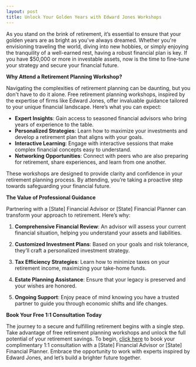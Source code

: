 ```yaml
---
layout: post
title: Unlock Your Golden Years with Edward Jones Workshops
---
```



As you stand on the brink of retirement, it’s essential to ensure that your golden years are as bright as you've always dreamed. Whether you're envisioning traveling the world, diving into new hobbies, or simply enjoying the tranquility of a well-earned rest, having a robust financial plan is key. If you have $50,000 or more in investable assets, now is the time to fine-tune your strategy and secure your financial future.

**Why Attend a Retirement Planning Workshop?**

Navigating the complexities of retirement planning can be daunting, but you don't have to do it alone. Free retirement planning workshops, inspired by the expertise of firms like Edward Jones, offer invaluable guidance tailored to your unique financial landscape. Here’s what you can expect:

- **Expert Insights**: Gain access to seasoned financial advisors who bring years of experience to the table.
- **Personalized Strategies**: Learn how to maximize your investments and develop a retirement plan that aligns with your goals.
- **Interactive Learning**: Engage with interactive sessions that make complex financial concepts easy to understand.
- **Networking Opportunities**: Connect with peers who are also preparing for retirement, share experiences, and learn from one another.

These workshops are designed to provide clarity and confidence in your retirement planning process. By attending, you’re taking a proactive step towards safeguarding your financial future.

**The Value of Professional Guidance**

Partnering with a [State] Financial Advisor or [State] Financial Planner can transform your approach to retirement. Here’s why:

1. **Comprehensive Financial Review**: An advisor will assess your current financial situation, helping you understand your assets and liabilities.
   
2. **Customized Investment Plans**: Based on your goals and risk tolerance, they’ll craft a personalized investment strategy.

3. **Tax Efficiency Strategies**: Learn how to minimize taxes on your retirement income, maximizing your take-home funds.

4. **Estate Planning Assistance**: Ensure that your legacy is preserved and your wishes are honored.

5. **Ongoing Support**: Enjoy peace of mind knowing you have a trusted partner to guide you through economic shifts and life changes.

**Book Your Free 1:1 Consultation Today**

The journey to a secure and fulfilling retirement begins with a single step. Take advantage of free retirement planning workshops and unlock the full potential of your retirement savings. To begin, [click here](https://workshopsforretirement.com) to book your complimentary 1:1 consultation with a [State] Financial Advisor or [State] Financial Planner. Embrace the opportunity to work with experts inspired by Edward Jones, and let’s build a brighter future together.
